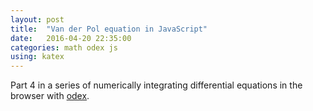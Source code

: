 ```yaml
---
layout: post
title:  "Van der Pol equation in JavaScript"
date:   2016-04-20 22:35:00
categories: math odex js
using: katex
---
```


Part 4 in a series of numerically integrating differential
equations in the browser with [odex][odex].

<div id='graph'></div>
<div id='phase'></div>

<script src="/public/js/odex-demo.bundle.js"></script>
<script>
  new odexdemo.VanDerPol('graph', 'phase').draw();
</script>

[odex]: https://www.npmjs.com/package/
[lv]: https://en.wikipedia.org/wiki/Lotka%E2%80%93Volterra_equations
